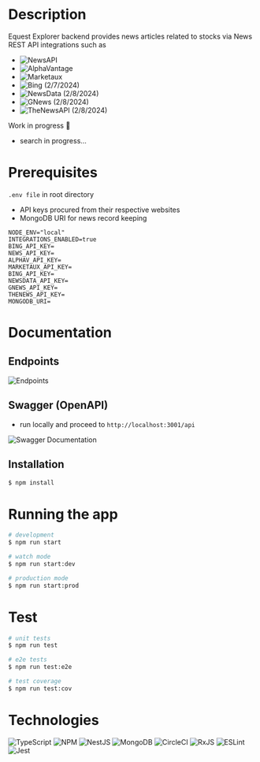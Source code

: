 # Description

Equest Explorer backend provides news articles related to stocks via News REST API integrations such as

- ![NewsAPI](https://newsapi.org/docs)
- ![AlphaVantage](https://www.alphavantage.co/documentation/)
- ![Marketaux](https://www.marketaux.com/documentation)
- ![Bing](https://www.microsoft.com/en-us/bing/apis/bing-news-search-api) (2/7/2024)
- ![NewsData](https://newsapi.org/) (2/8/2024)
- ![GNews](https://gnews.io/docs/v4#introduction) (2/8/2024)
- ![TheNewsAPI](https://www.thenewsapi.com/documentation) (2/8/2024)

Work in progress 🔧

- search in progress...

# Prerequisites

`.env file` in root directory

- API keys procured from their respective websites
- MongoDB URI for news record keeping

```
NODE_ENV="local"
INTEGRATIONS_ENABLED=true
BING_API_KEY=
NEWS_API_KEY=
ALPHAV_API_KEY=
MARKETAUX_API_KEY=
BING_API_KEY=
NEWSDATA_API_KEY=
GNEWS_API_KEY=
THENEWS_API_KEY=
MONGODB_URI=
```

# Documentation

## Endpoints

![Endpoints](https://github.com/hpuma/equest-explorer-backend-v2/blob/main/resources/endpoints.png)

## Swagger (OpenAPI)

- run locally and proceed to `http://localhost:3001/api`

![Swagger Documentation](https://github.com/hpuma/equest-explorer-backend-v2/blob/main/resources/swagger.gif)

## Installation

```bash
$ npm install
```

# Running the app

```bash
# development
$ npm run start

# watch mode
$ npm run start:dev

# production mode
$ npm run start:prod
```

# Test

```bash
# unit tests
$ npm run test

# e2e tests
$ npm run test:e2e

# test coverage
$ npm run test:cov
```

# Technologies

![TypeScript](https://img.shields.io/badge/typescript-%23007ACC.svg?style=for-the-badge&logo=typescript&logoColor=white)
![NPM](https://img.shields.io/badge/NPM-%23CB3837.svg?style=for-the-badge&logo=npm&logoColor=white)
![NestJS](https://img.shields.io/badge/nestjs-%23E0234E.svg?style=for-the-badge&logo=nestjs&logoColor=white)
![MongoDB](https://img.shields.io/badge/MongoDB-%234ea94b.svg?style=for-the-badge&logo=mongodb&logoColor=white)
![CircleCI](https://img.shields.io/badge/circle%20ci-%23161616.svg?style=for-the-badge&logo=circleci&logoColor=white)
![RxJS](https://img.shields.io/badge/rxjs-%23B7178C.svg?style=for-the-badge&logo=reactivex&logoColor=white)
![ESLint](https://img.shields.io/badge/ESLint-4B3263?style=for-the-badge&logo=eslint&logoColor=white)
![Jest](https://img.shields.io/badge/-jest-%23C21325?style=for-the-badge&logo=jest&logoColor=white)
